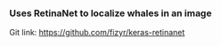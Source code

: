 ### Uses RetinaNet to localize whales in an image  
Git link: https://github.com/fizyr/keras-retinanet
